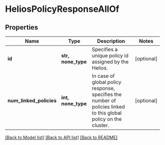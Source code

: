 # HeliosPolicyResponseAllOf


## Properties
Name | Type | Description | Notes
------------ | ------------- | ------------- | -------------
**id** | **str, none_type** | Specifies a unique policy id assigned by the Helios. | [optional] 
**num_linked_policies** | **int, none_type** | In case of global policy response, specifies the number of policies linked to this global policy on the cluster. | [optional] 

[[Back to Model list]](../README.md#documentation-for-models) [[Back to API list]](../README.md#documentation-for-api-endpoints) [[Back to README]](../README.md)


